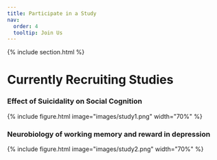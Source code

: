```yaml
---
title: Participate in a Study
nav:
  order: 4
  tooltip: Join Us
---
```

{% include section.html %}

# Currently Recruiting Studies

### Effect of Suicidality on Social Cognition

{%
  include figure.html
  image="images/study1.png"
  width="70%"
%}

### Neurobiology of working memory and reward in depression

{%
  include figure.html
  image="images/study2.png"
  width="70%"
%}
